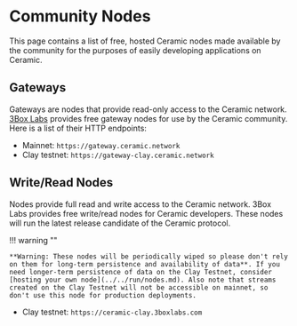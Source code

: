 # Community Nodes
This page contains a list of free, hosted Ceramic nodes made available by the community for the purposes of easily developing applications on Ceramic.

## Gateways
Gateways are nodes that provide read-only access to the Ceramic network. [3Box Labs](https://3boxlabs.com) provides free gateway nodes for use by the Ceramic community. Here is a list of their HTTP endpoints:

- Mainnet: `https://gateway.ceramic.network`
- Clay testnet: `https://gateway-clay.ceramic.network`


## Write/Read Nodes
Nodes provide full read and write access to the Ceramic network. 3Box Labs provides free write/read nodes for Ceramic developers. These nodes will run the latest release candidate of the Ceramic protocol. 

!!! warning ""

    **Warning: These nodes will be periodically wiped so please don't rely on them for long-term persistence and availability of data**. If you need longer-term persistence of data on the Clay Testnet, consider [hosting your own node](../../run/nodes.md). Also note that streams created on the Clay Testnet will not be accessible on mainnet, so don't use this node for production deployments.

- Clay testnet: `https://ceramic-clay.3boxlabs.com`

</br></br></br>
